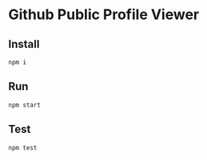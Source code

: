 # Github Public Profile Viewer

## Install
```
npm i
```

## Run
```
npm start
```

## Test
```
npm test
```